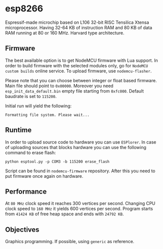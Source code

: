 # esp8266

Espressif-made microchip based on L106 32-bit RISC Tensilica Xtensa microprocessor. Having 32-64 KB of instruction RAM and 80 KB of data RAM running at 80 or 160 MHz. Harvard type architecture.


## Firmware

The best available option is to  get NodeMCU firmware with Lua support. In order to build firmware with the selected modules only, go for ```NodeMCU custom builds``` online service. To upload firmware, use ```nodemcu-flasher```. 

Please note that you can choose between integer or float based firmware. Main file should point to ```0x00000```. Moreover you need ```esp_init_data_default.bin``` empty file starting from ```0xfc000```. Default baudrate is set to ```115200```.

Initial run will yield the following:

```Formatting file system. Please wait...```


## Runtime

In order to upload source code to hardware you can use ```ESPlorer```. In case of uploading sources that blocks hardware you can use the following command to erase flash:

```python esptool.py -p COM3 -b 115200 erase_flash```

Script can be found in ```nodemcu-firmware``` repository. After this you need to put firmware once again on hardware.


## Performance
At ```80 MHz``` clock speed it reaches 300 vertices per second. Changing CPU clock speed to ```160 MHz``` it yields 600 vertices per second. Program starts from ```41424 KB``` of free heap space and ends with ```24792 KB```.


## Objectives

Graphics programming. If possible, using ```generic``` as reference.
